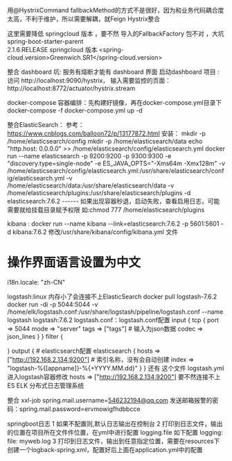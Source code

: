用@HystrixCommand fallbackMethod的方式不是很好，因为和业务代码耦合度太高，不利于维护，所以需要解耦，就Feign Hystrix整合

这里需要降低 springcloud 版本 ，要不然 导入的FallbackFactory 包不对 ，大坑
<artifactId>spring-boot-starter-parent</artifactId>  
<version>2.1.6.RELEASE</version>
springcloud 版本
<spring-cloud.version>Greenwich.SR1</spring-cloud.version>

整合 dashboard 坑: 服务有熔断才能有 dashboard 界面
启动dashboard 项目 : 访问 http://localhost:9090/hystrix，
输入需要监控的页面： http://localhost:8772/actuator/hystrix.stream

docker-compose 容器编排：先构建好镜像，再在docker-compose.yml目录下    docker-compose -f docker-compose.yml up -d

整合ElasticSearch： 
参考： https://www.cnblogs.com/balloon72/p/13177872.html 
安装： mkdir -p  /home/elasticsearch/config    mkdir -p  /home/elasticsearch/data   echo "http.host: 0.0.0.0" >> /home/elasticsearch/config/elasticsearch.yml
docker run --name elasticsearch -p 9200:9200 -p 9300:9300  -e "discovery.type=single-node" -e ES_JAVA_OPTS="-Xms64m -Xmx128m" -v /home/elasticsearch/config/elasticsearch.yml:/usr/share/elasticsearch/config/elasticsearch.yml -v /home/elasticsearch/data:/usr/share/elasticsearch/data -v /home/elasticsearch/plugins:/usr/share/elasticsearch/plugins -d elasticsearch:7.6.2
------ 如果出现容器秒退，启动失败，查看启用日志，可能需要就给挂载目录赋予权限 如:chmod 777 /home/elasticsearch/plugins

kibana : docker run --name kibana --link=elasticsearch:7.6.2  -p 5601:5601 -d kibana:7.6.2
修改/usr/share/kibana/config/kibana.yml 文件 
# 操作界面语言设置为中文
i18n.locale: "zh-CN"

logstash:linux 内存小了会连接不上ElasticSearch
docker pull logstash-7.6.2
docker run -di -p 5044:5044 -v /home/elk/logstash.conf:/usr/share/logstash/pipeline/logstash.conf --name logstash logstash:7.6.2
logstash.conf：logstash.conf配置
input {
    tcp {
        port => 5044
        mode => "server"
        tags => ["tags"]
                # 输入为json数据
        codec => json_lines
    }
}
filter {

}
output {
        # elasticsearch配置
        elasticsearch {
                hosts => ["http://192.168.2.134:9200"]
                # 索引名称，没有会自动创建
                index => "logstash-%{[appname]}-%{+YYYY.MM.dd}"
        }
}
还有 这个文件 logstash.yml 进入logstash容器修改   hosts => ["http://192.168.2.134:9200"]  要不然连接不上ES
ELK 分布式日志管理系统

整合 xxl-job
                   spring.mail.username=546232194@qq.com
发送邮箱报警的密码：spring.mail.password=ervmowigfhdbbcce

springboot日志 
1 如果不配置则,默认日志输出在控制台
2 打印到日志文件，输出的位置在项目所在文件件位置，在yml中进行配置 logging.file 如下配置  logging:  file: myweb.log
3 打印到日志文件，输出到任意指定位置，需要在resources下创建一个logback-spring.xml，配置好后上面在application.yml中的配置
                                                          


